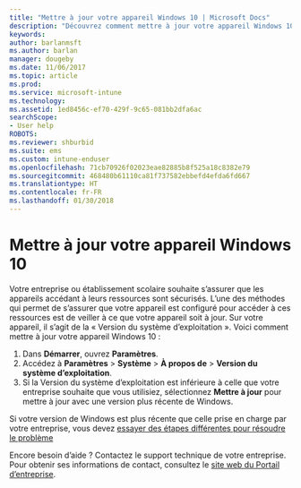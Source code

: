 ```yaml
---
title: "Mettre à jour votre appareil Windows 10 | Microsoft Docs"
description: "Découvrez comment mettre à jour votre appareil Windows 10 pour accéder aux ressources de l’entreprise."
keywords: 
author: barlanmsft
ms.author: barlan
manager: dougeby
ms.date: 11/06/2017
ms.topic: article
ms.prod: 
ms.service: microsoft-intune
ms.technology: 
ms.assetid: 1ed8456c-ef70-429f-9c65-081bb2dfa6ac
searchScope:
- User help
ROBOTS: 
ms.reviewer: shburbid
ms.suite: ems
ms.custom: intune-enduser
ms.openlocfilehash: 71cb70926f02023eae82885b8f525a18c8382e79
ms.sourcegitcommit: 468480b61110ca81f737582ebbefd4efda6fd667
ms.translationtype: HT
ms.contentlocale: fr-FR
ms.lasthandoff: 01/30/2018
---
```

# <a name="update-your-windows-10-device"></a>Mettre à jour votre appareil Windows 10

Votre entreprise ou établissement scolaire souhaite s’assurer que les appareils accédant à leurs ressources sont sécurisés. L’une des méthodes qui permet de s’assurer que votre appareil est configuré pour accéder à ces ressources est de veiller à ce que votre appareil soit à jour. Sur votre appareil, il s’agit de la « Version du système d’exploitation ». Voici comment mettre à jour votre appareil Windows 10 :

1. Dans **Démarrer**, ouvrez **Paramètres**.
2. Accédez à **Paramètres** > **Système** > **À propos de** > **Version du système d’exploitation**.
3. Si la Version du système d’exploitation est inférieure à celle que votre entreprise souhaite que vous utilisiez, sélectionnez **Mettre à jour** pour mettre à jour avec une version plus récente de Windows.

Si votre version de Windows est plus récente que celle prise en charge par votre entreprise, vous devez [essayer des étapes différentes pour résoudre le problème](your-windows-version-isnt-yet-supported.md)

Encore besoin d’aide ? Contactez le support technique de votre entreprise. Pour obtenir ses informations de contact, consultez le [site web du Portail d’entreprise](https://portal.manage.microsoft.com#HelpDeskDialog).
